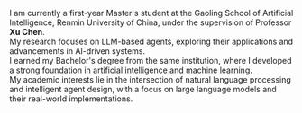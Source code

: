 I am currently a first-year Master's student at the Gaoling School of Artificial Intelligence, Renmin University of China, under the supervision of Professor **Xu Chen**.       
My research focuses on LLM-based agents, exploring their applications and advancements in AI-driven systems.   
I earned my Bachelor's degree from the same institution, where I developed a strong foundation in artificial intelligence and machine learning.     
My academic interests lie in the intersection of natural language processing and intelligent agent design, with a focus on large language models and their real-world implementations.


